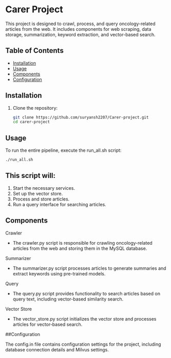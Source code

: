 # Carer Project

This project is designed to crawl, process, and query oncology-related articles from the web. It includes components for web scraping, data storage, summarization, keyword extraction, and vector-based search.

## Table of Contents

- [Installation](#installation)
- [Usage](#usage)
- [Components](#components)
- [Configuration](#configuration)

## Installation

1. Clone the repository:
    ```bash
    git clone https://github.com/suryansh2207/Carer-project.git
    cd carer-project
    ```
    
## Usage

To run the entire pipeline, execute the run_all.sh script:
```bash
./run_all.sh
```

## This script will:

1. Start the necessary services.
2. Set up the vector store.
3. Process and store articles.
4. Run a query interface for searching articles.

## Components

Crawler
- The crawler.py script is responsible for crawling oncology-related articles from the web and storing them in the MySQL database.

Summarizer
- The summarizer.py script processes articles to generate summaries and extract keywords using pre-trained models.

Query
- The query.py script provides functionality to search articles based on query text, including vector-based similarity search.

Vector Store
- The vector_store.py script initializes the vector store and processes articles for vector-based search.

##Configuration

The config.in file contains configuration settings for the project, including database connection details and Milvus settings.

